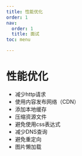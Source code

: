 ```yaml
---
title: 性能优化
order: 1
nav:
  order: 1
  title: 面试
toc: menu

---
```


# 性能优化

- 减少http请求
- 使用内容发布网络（CDN）
- 添加本地缓存
- 压缩资源文件
- 避免使用css表达式
- 减少DNS查询
- 避免重定向
- 图片懒加载